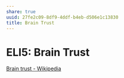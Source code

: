 ```yaml
---
share: true
uuid: 27fe2c09-8df9-4ddf-b4eb-d506e1c13830
title: Brain Trust
---
```

# ELI5: Brain Trust
[Brain trust - Wikipedia](https://en.wikipedia.org/wiki/Brain_trust)